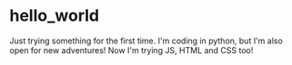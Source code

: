 # hello_world
Just trying something for the first time.
I'm coding in python, but I'm also open for new adventures!
Now I'm trying JS, HTML and CSS too!
